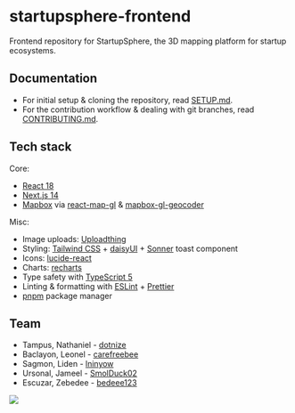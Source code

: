 # startupsphere-frontend

Frontend repository for StartupSphere, the 3D mapping platform for startup ecosystems.

## Documentation

- For initial setup & cloning the repository, read [SETUP.md](./SETUP.md).
- For the contribution workflow & dealing with git branches, read [CONTRIBUTING.md](./CONTRIBUTING.md).

## Tech stack

Core:

- [React 18](https://react.dev/)
- [Next.js 14](https://nextjs.org/docs)
- [Mapbox](https://docs.mapbox.com/mapbox-gl-js/guides/) via [react-map-gl](https://visgl.github.io/react-map-gl/) & [mapbox-gl-geocoder](https://github.com/mapbox/mapbox-gl-geocoder)

Misc:

- Image uploads: [Uploadthing](https://uploadthing.com/)
- Styling: [Tailwind CSS](https://tailwindcss.com/) + [daisyUI](https://daisyui.com/components/) + [Sonner](https://sonner.emilkowal.ski/) toast component
- Icons: [lucide-react](https://lucide.dev/)
- Charts: [recharts](https://recharts.org/en-US/api)
- Type safety with [TypeScript 5](https://www.typescriptlang.org/docs/)
- Linting & formatting with [ESLint](https://eslint.org/) + [Prettier](https://prettier.io/)
- [pnpm](https://pnpm.io/) package manager

## Team

- Tampus, Nathaniel - [dotnize](https://github.com/dotnize)
- Baclayon, Leonel - [carefreebee](https://github.com/carefreebee)
- Sagmon, Liden - [lninyow](https://github.com/lninyow)
- Ursonal, Jameel - [SmolDuck02](https://github.com/SmolDuck02)
- Escuzar, Zebedee - [bedeee123](https://github.com/bedeee123)

<a href="https://github.com/mugnavo/startupsphere/graphs/contributors">
  <img src="https://contrib.rocks/image?repo=mugnavo/startupsphere&" />
</a>

